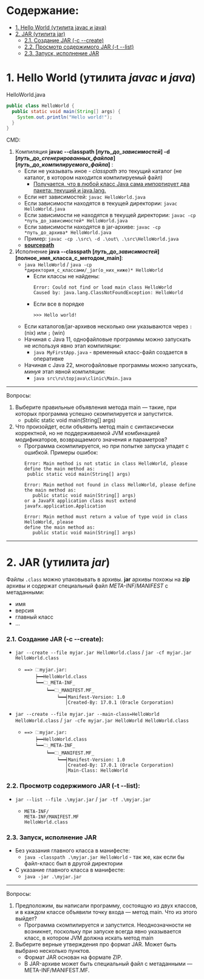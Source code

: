 # Содержание:
+ [1. Hello World (утилита javac и java)](#1-hello-world-утилита-javac-и-java)
+ [2. JAR (утилита jar)](#2-jar-утилита-jar)
  + [2.1. Создание JAR (-c --create)](#21-создание-jar--c---create)
  + [2.2. Просмотр содержимого JAR (-t --list)](#22-просмотр-содержимого-jar--t---list)
  + [2.3. Запуск, исполнение JAR](#23-запуск-исполнение-jar)

# 1. Hello World (утилита _javac_ и _java_)
HelloWorld.java
```java
public class HelloWorld {
  public static void main(String[] args) {
    System.out.println("Hello world!");
  }
}
```


CMD:
1. Компиляция  **javac --classpath [_путь_до_зависимостей_] -d [_путь_до_сгенерированных_файлов_] [_путь_до_компилируемого_файла_]** :
    + Если не указывать иное - _classpath_ это текущий каталог (не каталог, в котором находится компилируемый файл)
      + [Получается, что в любой класс Java сама импортирует два пакета: текущий и java.lang.](https://habr.com/ru/articles/755654/)
    + Если нет зависимостей: `javac HelloWorld.java`
    + Если зависимости находятся в текущей директории: `javac HelloWorld.java`
    + Если зависимости не находятся в текущей директории: `javac -cp *путь_до_зависимостей* HelloWorld.java`
    + Если зависимости находятся в jar-архиве: `javac -cp *путь_до_архива* HelloWorld.java`
    + Пример: `javac -cp .\src\ -d .\out\ .\src\HelloWorld.java`
    + [**sourcepath**](https://habr.com/ru/articles/755654/)
2. Исполнение **java --classpath [_путь_до_зависимостей_] [полное_имя_класса_c_методом_main]**:
   + `java HelloWorld` / `java -cp *директория_с_классами/_jar(о_них_ниже)* HelloWorld `
     + Если классы не найдены:
       ```
       Error: Could not find or load main class HelloWorld
       Caused by: java.lang.ClassNotFoundException: HelloWorld
       ```
     + Если все в порядке
        ```
        >>> Hello world!
        ```
   + Если каталогов/jar-архивов несколько они указываются через `:` (nix) или `;` (win)
   + Начиная с Java 11, однофайловые программы можно запускать не используя явно этап компиляции:
     + `java MyFirstApp.java` - временный класс-файл создается в оперативке
   + Начиная с Java 22, многофайловые программы можно запускать, _минуя_ этап явной компиляции:
     + `java src\ru\topjava\clinic\Main.java`
---
Вопросы:
  1. Выберите правильные объявления метода main — такие, при которых программа успешно скомпилируется и запустится.
      + public static void main(String[] args)
  2. Что произойдет, если объявить метод main с синтаксически корректной, но не поддерживаемой JVM комбинацией модификаторов, возвращаемого значения и параметров?
      + Программа скомпилируется, но при попытке запуска упадет с ошибкой. Примеры ошибок:
        ```
        Error: Main method is not static in class HelloWorld, please define the main method as:
         public static void main(String[] args)
        ```
        ```
        Error: Main method not found in class HelloWorld, please define the main method as:
           public static void main(String[] args)
        or a JavaFX application class must extend javafx.application.Application
        ```
        ```
        Error: Main method must return a value of type void in class HelloWorld, please
        define the main method as:
           public static void main(String[] args)
        ```
---
# 2. JAR (утилита _jar_)
Файлы `.class` можно упаковывать в архивы.
**jar** архивы похожы на **zip** архивы и содержат специальный файл _META-INF_/_MANIFEST_ с метаданными:
  + имя
  + версия
  + главный класс
  + ...

### 2.1. Создание JAR (-c --create):
+ `jar --create --file myjar.jar HelloWorld.class` / `jar -cf myjar.jar HelloWorld.class`
  + ```
    ==> 🗀myjar.jar:
        ┝━━HelloWorld.class
        ┕━━🗀_META-INF_
            ┕━━🗀_MANIFEST.MF_
                ┕━━┥Manifest-Version: 1.0
                   │Created-By: 17.0.1 (Oracle Corporation)
    ```
+ `jar --create --file myjar.jar --main-class=HelloWorld HelloWorld.class` / `jar -cfe myjar.jar HelloWorld HelloWorld.class`
  + ```
    ==> 🗀myjar.jar:
        ┝━━HelloWorld.class
        ┕━━🗀_META-INF_
            ┕━━🗀_MANIFEST.MF_
                ┕━━┥Manifest-Version: 1.0
                   │Created-By: 17.0.1 (Oracle Corporation)
                   │Main-Class: HelloWorld
    ```
### 2.2. Просмотр содержимого JAR (-t --list):
+ `jar --list --file .\myjar.jar` / `jar -tf .\myjar.jar`
  + ```
    META-INF/
    META-INF/MANIFEST.MF
    HelloWorld.class
    ```
### 2.3. Запуск, исполнение JAR
+ Без указания главного класса в манифесте:
  + `java -classpath .\myjar.jar HelloWorld` - так же, как если бы файл-класс был в другой директории
+ С указание главного класса в манифесте:
  + `java -jar .\myjar.jar` 
---
Вопросы:
  1. Предположим, вы написали программу, состоящую из двух классов, и в каждом классе объявили точку входа — метод main. Что из этого выйдет?
      + Программа скомпилируется и запустится. Неоднозначности не возникнет, поскольку при запуске всегда явно указывается класс, в котором JVM должна искать метод main
  2. Выберите верные утверждения про формат JAR. Может быть выбрано несколько пунктов.
      + Формат JAR основан на формате ZIP.
      + В JAR-архиве может быть специальный файл с метаданными — META-INF/MANIFEST.MF.
